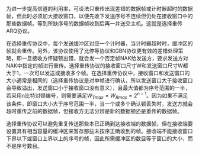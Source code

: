 为进一步提高信道的利用率，可设法只重传出现差错的数据帧或计时器超时的数据帧，但此时必须加大接收窗口，以便先收下发送序号不连续但仍处在接收窗口中的那些数据帧。等到所缺序号的数据帧收到后再一并送交主机。这就是选择重传ARQ协议。

在选择重传协议中，每个发送缓冲区对应一个计时器，当计时器超时时，缓冲区的帧就会重传。另外，该协议使用了比停等协议和GBN协议更有效的差错处理策略，即一旦接收方怀疑顿出错，就会发一个否定帧NAK给发送方，要求发送方对NAK中指定的帧进行重传。选择重传协议的接收窗口尺寸W和发送窗口尺寸W都大于1，一次可以发送或接收多个帧。在选择重传协议中，接收窗口和发送窗口的大小通常是相同的（选择重传协议是对单帧进行确认，所以发送窗口大于接收窗口会导致溢出，发送窗口小于接收窗口没有意义），且最大值都为序号范围的一半，若采用n比特对顿编号，则需要满足$W_{Tmax}=W_{Rmax}=2^{n-1}$。因为如果不满足该条件，即窗口大小大于序号范围一半，当一个或多个确认顿丢失时，发送方就会超时重传之前的数据帧，但接收方无法分辨是新的数据顿还是重传的数据帧。

选择重传协议可以避免重复传送那些本已正确到达接收端的数据帧，但在接收端要设置具有相当容量的缓冲区来暂存那些未按序正确收到的帧。接收端不能接收窗口下界以下或窗口上界以上的序号的帧，因此所需缓冲区的数目等于窗口的大小，而不是序号数目。
